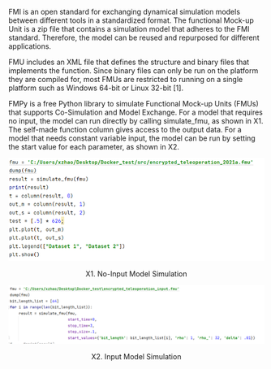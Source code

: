 FMI is an open standard for exchanging dynamical simulation models between different tools in a standardized format. The functional Mock-up Unit is a zip file that contains a simulation model that adheres to the FMI standard. Therefore, the model can be reused and repurposed for different applications.

FMU includes an XML file that defines the structure and binary files that implements the function. Since binary files can only be run on the platform they are compiled for, most FMUs are restricted to running on a single platform such as Windows 64-bit or Linux 32-bit [1]. 

FMPy is a free Python library to simulate Functional Mock-up Units (FMUs) that supports Co-Simulation and Model Exchange. For a model that requires no input, the model can run directly by calling simulate_fmu, as shown in X1. The self-made function column gives access to the output data. For a model that needs constant variable input, the model can be run by setting the start value for each parameter, as shown in X2.  
 
![Screenshot](NoInput_Model.png)

<p align="center">
    X1. No-Input Model Simulation 
</p> 
 
![Screenshot](Input_Model.png)

<p align="center">
    X2. Input Model Simulation 
</p> 
